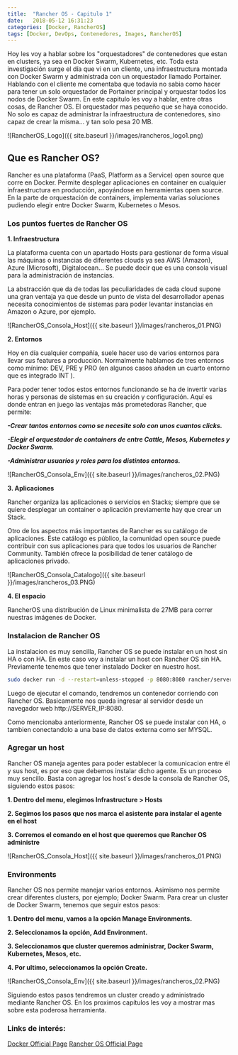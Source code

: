 ```yaml
---
title:  "Rancher OS - Capitulo 1"
date:   2018-05-12 16:31:23
categories: [Docker, RancherOS]
tags: [Docker, DevOps, Contenedores, Images, RancherOS]
---
```

Hoy les voy a hablar sobre los "orquestadores" de contenedores que estan en clusters, ya sea en Docker Swarm, Kubernetes, etc.
Toda esta investigación surge el día que vi en un cliente, una infraestructura montada con Docker Swarm y administrada con un orquestador llamado Portainer. Hablando con el cliente me comentaba que todavia no sabia como hacer para tener un solo orquestador de Portainer principal y orquestar todos los nodos de Docker Swarm.
En este capitulo les voy a hablar, entre otras cosas, de Rancher OS. El orquestador mas pequeño que se haya conocido. No solo es capaz de administrar la infraestructura de contenedores, sino capaz de crear la misma... y tan solo pesa 20 MB.

![RancherOS_Logo]({{ site.baseurl }}/images/rancheros_logo1.png)

## Que es Rancher OS? ##

Rancher es una plataforma (PaaS, Platform as a Service) open source que corre en Docker. Permite desplegar aplicaciones en container en cualquier infraestructura en producción, apoyándose en herramientas open source.
En la parte de orquestación de containers, implementa varias soluciones pudiendo elegir entre Docker Swarm, Kubernetes o Mesos.

### Los puntos fuertes de Rancher OS ###

**1. Infraestructura**

La plataforma cuenta con un apartado Hosts para gestionar de forma visual las máquinas o instancias de diferentes clouds ya sea AWS (Amazon), Azure (Microsoft), Digitalocean… Se puede decir que es una consola visual para la administración de instancias.

La abstracción que da de todas las peculiaridades de cada cloud supone una gran ventaja ya que desde un punto de vista del desarrollador apenas necesita conocimientos de sistemas para poder levantar instancias en Amazon o Azure, por ejemplo.

![RancherOS_Consola_Host]({{ site.baseurl }}/images/rancheros_01.PNG)

**2. Entornos**

Hoy en día cualquier compañía, suele hacer uso de varios entornos para llevar sus features a producción. Normalmente hablamos de tres entornos como mínimo: DEV, PRE y PRO (en algunos casos añaden un cuarto entorno que es integrado INT ).

Para poder tener todos estos entornos funcionando se ha de invertir varias horas y personas de sistemas en su creación y configuración. Aquí es donde entran en juego las ventajas más prometedoras Rancher, que permite:

***-Crear tantos entornos como se necesite solo con unos cuantos clicks.***

***-Elegir el orquestador de containers de entre Cattle, Mesos, Kubernetes y Docker Swarm.***

***-Administrar usuarios y roles para los distintos entornos.***

![RancherOS_Consola_Env]({{ site.baseurl }}/images/rancheros_02.PNG)

**3. Aplicaciones**

Rancher organiza las aplicaciones o servicios en Stacks; siempre que se quiere desplegar un container o aplicación previamente hay que crear un Stack.

Otro de los aspectos más importantes de Rancher es su catálogo de aplicaciones. Este catálogo es público, la comunidad open source puede contribuir con sus aplicaciones para que todos los usuarios de Rancher Community. También ofrece la posibilidad de tener catálogo de aplicaciones privado.

![RancherOS_Consola_Catalogo]({{ site.baseurl }}/images/rancheros_03.PNG)

**4. El espacio**

RancherOS una distribución de Linux minimalista de 27MB para correr nuestras imágenes de Docker.

### Instalacion de Rancher OS ###

La instalacion es muy sencilla, Rancher OS se puede instalar en un host sin HA o con HA. En este caso voy a instalar un host con Rancher OS sin HA.
Previamente tenemos que tener instalado Docker en nuestro host.

```bash
sudo docker run -d --restart=unless-stopped -p 8080:8080 rancher/server
```

Luego de ejecutar el comando, tendremos un contenedor corriendo con Rancher OS. Basicamente nos queda ingresar al servidor desde un navegador web http://SERVER_IP:8080.

Como mencionaba anteriormente, Rancher OS se puede instalar con HA, o tambien conectandolo a una base de datos externa como ser MYSQL.

### Agregar un host ###

Rancher OS maneja agentes para poder establecer la comunicacion entre él y sus host, es por eso que debemos instalar dicho agente. Es un proceso muy sencillo. 
Basta con agregar los host´s desde la consola de Rancher OS, siguiendo estos pasos:

**1. Dentro del menu, elegimos Infrastructure > Hosts**

**2. Segimos los pasos que nos marca el asistente para instalar el agente en el host**

**3. Corremos el comando en el host que queremos que Rancher OS administre**


![RancherOS_Consola_Host]({{ site.baseurl }}/images/rancheros_01.PNG)

### Environments ###

Rancher OS nos permite manejar varios entornos. Asimismo nos permite crear diferentes clusters, por ejemplo; Docker Swarm.
Para crear un cluster de Docker Swarm, tenemos que seguir estos pasos:

**1. Dentro del menu, vamos a la opción Manage Environments.**

**2. Seleccionamos la opción, Add Environment.**

**3. Seleccionamos que cluster queremos administrar, Docker Swarm, Kubernetes, Mesos, etc.**

**4. Por ultimo, seleccionamos la opción Create.**


![RancherOS_Consola_Env]({{ site.baseurl }}/images/rancheros_02.PNG)

Siguiendo estos pasos tendremos un cluster creado y administrado mediante Rancher OS. En los proximos capítulos les voy a mostrar mas sobre esta poderosa herramienta.

### Links de interés: ###

[Docker Official Page][Docker]
[Rancher OS Official Page][RancherOS]

[Docker]: https://www.docker.com/

[RancherOS]: https://rancher.com/rancher-os/
